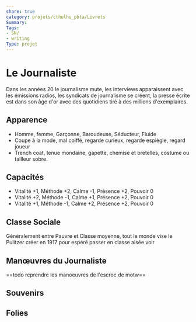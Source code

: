 ```yaml
---
share: true 
category: projets/cthulhu_pbta/Livrets
Summary: 
Tags:
- SN/
- writing
Type: projet
---
```

# Le Journaliste

Dans les années 20 le journalisme mute, les interviews apparaissent avec les émissions radios, les syndicats de journalisme se créent, la presse écrite est dans son âge d'or avec des quotidiens tiré à des millions d'exemplaires.

## Apparence

- Homme, femme, Garçonne, Baroudeuse, Séducteur, Fluide
- Coupe à la mode, mal coiffé, regarde curieux, regarde espiègle, regard joueur
- Trench coat, tenue mondaine, gapette, chemise et bretelles, costume ou tailleur sobre.

## Capacités

- Vitalité +1, Méthode +2, Calme -1, Présence +2, Pouvoir 0
- Vitalité +2, Méthode -1, Calme +1, Présence +2, Pouvoir 0
- Vitalité +1, Méthode -1, Calme +2, Présence +2, Pouvoir 0

## Classe Sociale

Généralement entre Pauvre et Classe moyenne, tout le monde vise le Pulitzer créer en 1917 pour espéré passer en classe aisée voir 

## Manœuvres du Journaliste
==todo reprendre les manoeuvres de l'escroc de motw==
## Souvenirs
## Folies